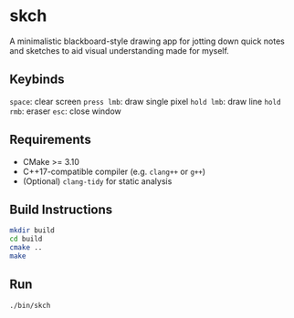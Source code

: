 # skch

A minimalistic blackboard-style drawing app for jotting down quick notes and sketches to aid visual understanding made for myself.

## Keybinds

`space`: clear screen
`press lmb`: draw single pixel
`hold lmb`: draw line
`hold rmb`: eraser
`esc`: close window

## Requirements

-   CMake >= 3.10
-   C++17-compatible compiler (e.g. `clang++` or `g++`)
-   (Optional) `clang-tidy` for static analysis

## Build Instructions

```sh
mkdir build
cd build
cmake ..
make
```

## Run

```sh
./bin/skch
```
